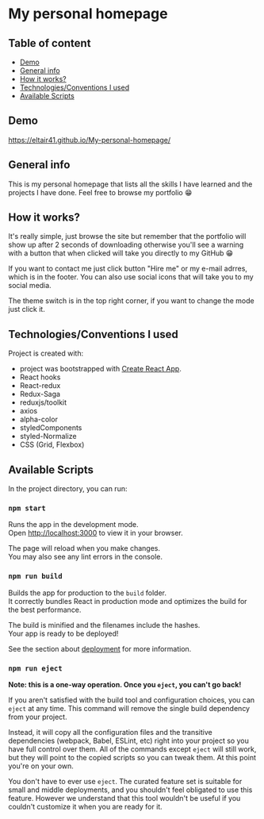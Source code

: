 # My personal homepage

## Table of content
- [Demo](#Demo)
- [General info](#general-info)
- [How it works?](#how-it-works)
- [Technologies/Conventions I used](#TechnologiesConventions-I-used)
- [Available Scripts](#available-scripts)

## Demo
https://eltair41.github.io/My-personal-homepage/

## General info
This is my personal homepage that lists all the skills I have learned and the projects I have done. Feel free to browse my portfolio 😁
## How it works?
 It's really simple, just browse the site but remember that the portfolio will show up after 2 seconds of downloading otherwise you'll see a warning with a button that when clicked will take you directly to my GitHub 😁

 If you want to contact me just click button "Hire me" or my e-mail adrres, which is in the footer. You can also use social icons that will take you to my social media.

 The theme switch is in the top right corner, if you want to change the mode just click it.

## Technologies/Conventions I used
Project is created with:
-  project was bootstrapped with [Create React App](https://github.com/facebook/create-react-app).
- React hooks
- React-redux
- Redux-Saga
- reduxjs/toolkit
- axios
- alpha-color
- styledComponents
- styled-Normalize
- CSS (Grid, Flexbox)
## Available Scripts

In the project directory, you can run:

### `npm start`

Runs the app in the development mode.\
Open [http://localhost:3000](http://localhost:3000) to view it in your browser.

The page will reload when you make changes.\
You may also see any lint errors in the console.

### `npm run build`

Builds the app for production to the `build` folder.\
It correctly bundles React in production mode and optimizes the build for the best performance.

The build is minified and the filenames include the hashes.\
Your app is ready to be deployed!

See the section about [deployment](https://facebook.github.io/create-react-app/docs/deployment) for more information.

### `npm run eject`

**Note: this is a one-way operation. Once you `eject`, you can't go back!**

If you aren't satisfied with the build tool and configuration choices, you can `eject` at any time. This command will remove the single build dependency from your project.

Instead, it will copy all the configuration files and the transitive dependencies (webpack, Babel, ESLint, etc) right into your project so you have full control over them. All of the commands except `eject` will still work, but they will point to the copied scripts so you can tweak them. At this point you're on your own.

You don't have to ever use `eject`. The curated feature set is suitable for small and middle deployments, and you shouldn't feel obligated to use this feature. However we understand that this tool wouldn't be useful if you couldn't customize it when you are ready for it.
